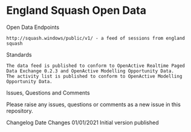 # England Squash Open Data

Open Data Endpoints

    http://squash.windows/public/v1/ - a feed of sessions from england squash
    
Standards

    The data feed is published to conform to OpenActive Realtime Paged Data Exchange 0.2.3 and OpenActive Modelling Opportunity Data.
    The activity list is published to conform to OpenActive Modelling Opportunity Data.

Issues, Questions and Comments

Please raise any issues, questions or comments as a new issue in this repository.

Changelog
Date 	Changes
01/01/2021 	Initial version published
